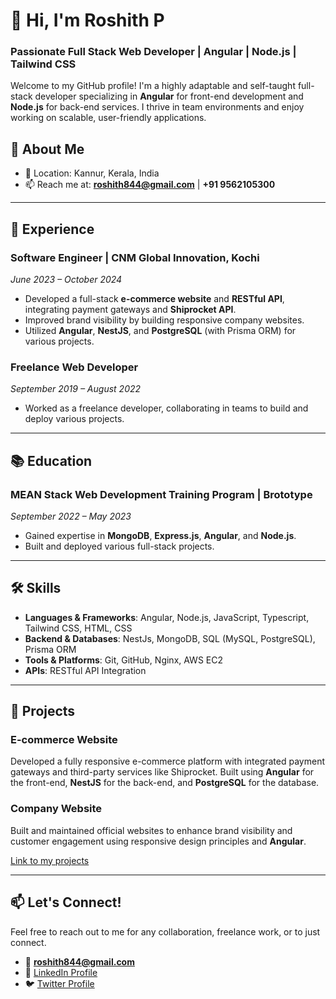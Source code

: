 # 👋 Hi, I'm Roshith P

### Passionate Full Stack Web Developer | Angular | Node.js | Tailwind CSS

Welcome to my GitHub profile! I'm a highly adaptable and self-taught full-stack developer specializing in **Angular** for front-end development and **Node.js** for back-end services. I thrive in team environments and enjoy working on scalable, user-friendly applications.

## 🚀 About Me

- 📍 Location: Kannur, Kerala, India
- 📫 Reach me at: **roshith844@gmail.com** | **+91 9562105300**

---

## 💼 Experience

### Software Engineer | CNM Global Innovation, Kochi  
_June 2023 – October 2024_  
- Developed a full-stack **e-commerce website** and **RESTful API**, integrating payment gateways and **Shiprocket API**.
- Improved brand visibility by building responsive company websites.
- Utilized **Angular**, **NestJS**, and **PostgreSQL** (with Prisma ORM) for various projects.

### Freelance Web Developer  
_September 2019 – August 2022_  
- Worked as a freelance developer, collaborating in teams to build and deploy various projects.

---

## 📚 Education

### MEAN Stack Web Development Training Program | Brototype  
_September 2022 – May 2023_  
- Gained expertise in **MongoDB**, **Express.js**, **Angular**, and **Node.js**.
- Built and deployed various full-stack projects.

---

## 🛠️ Skills

- **Languages & Frameworks**: Angular, Node.js, JavaScript, Typescript, Tailwind CSS, HTML, CSS
- **Backend & Databases**: NestJs, MongoDB, SQL (MySQL, PostgreSQL), Prisma ORM
- **Tools & Platforms**: Git, GitHub, Nginx, AWS EC2
- **APIs**: RESTful API Integration

---

## 🌟 Projects

### E-commerce Website  
Developed a fully responsive e-commerce platform with integrated payment gateways and third-party services like Shiprocket. Built using **Angular** for the front-end, **NestJS** for the back-end, and **PostgreSQL** for the database.

### Company Website  
Built and maintained official websites to enhance brand visibility and customer engagement using responsive design principles and **Angular**.

[Link to my projects]()

---

## 📫 Let's Connect!

Feel free to reach out to me for any collaboration, freelance work, or to just connect.

- 📧 **roshith844@gmail.com**
- 💼 [LinkedIn Profile](https://www.linkedin.com/in/roshithp/)
- 🐦 [Twitter Profile](https://x.com/roshith844)
